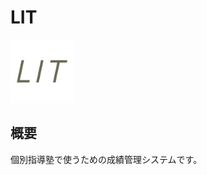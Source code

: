 # LIT
<img src="https://raw.githubusercontent.com/snoguchi1212/LIT/images/LIT_logo.png" width="20%">

## 概要

個別指導塾で使うための成績管理システムです。
